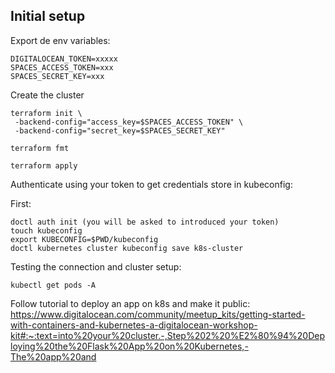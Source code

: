 ## Initial setup
Export de env variables:

```
DIGITALOCEAN_TOKEN=xxxxx
SPACES_ACCESS_TOKEN=xxx
SPACES_SECRET_KEY=xxx
```


Create the cluster
```
terraform init \
 -backend-config="access_key=$SPACES_ACCESS_TOKEN" \
 -backend-config="secret_key=$SPACES_SECRET_KEY"
```

```
terraform fmt
```

```
terraform apply
```

Authenticate using your token to get credentials store in kubeconfig:

First:
```
doctl auth init (you will be asked to introduced your token)
touch kubeconfig
export KUBECONFIG=$PWD/kubeconfig
doctl kubernetes cluster kubeconfig save k8s-cluster
```

Testing the connection and cluster setup:
```
kubectl get pods -A
```

Follow tutorial to deploy an app on k8s and make it public:
https://www.digitalocean.com/community/meetup_kits/getting-started-with-containers-and-kubernetes-a-digitalocean-workshop-kit#:~:text=into%20your%20cluster.-,Step%202%20%E2%80%94%20Deploying%20the%20Flask%20App%20on%20Kubernetes,-The%20app%20and

